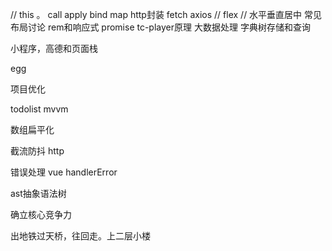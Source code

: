 // this 。
call apply bind 
map http封装 fetch axios 
// flex 
// 水平垂直居中 常见布局讨论
rem和响应式 
promise tc-player原理
大数据处理 字典树存储和查询



<!-- vuex vue-router -->

小程序，高德和页面栈 

egg

项目优化

todolist mvvm

数组扁平化

截流防抖 http


错误处理 vue handlerError

ast抽象语法树


确立核心竞争力


出地铁过天桥，往回走。上二层小楼 